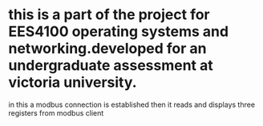 #  this is a part of the project for EES4100 operating systems and networking.developed for an undergraduate assessment at victoria university.

in this a modbus connection is established then it reads and displays three registers from modbus client
